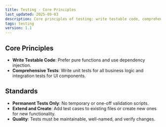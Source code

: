 ```yaml
---
title: Testing - Core Principles
last_updated: 2025-09-03
description: Core principles of testing: write testable code, comprehensive tests, no temporary scripts.
tags: testing
version: 1.1
---
```


## Core Principles

- **Write Testable Code**: Prefer pure functions and use dependency injection.
- **Comprehensive Tests**: Write unit tests for all business logic and integration tests for UI components.

## Standards

- **Permanent Tests Only**: No temporary or one-off validation scripts.
- **Extend and Create**: Add test cases to existing files or create new ones for new functionality.
- **Quality**: Tests must be maintainable, well-named, and verify changes.

